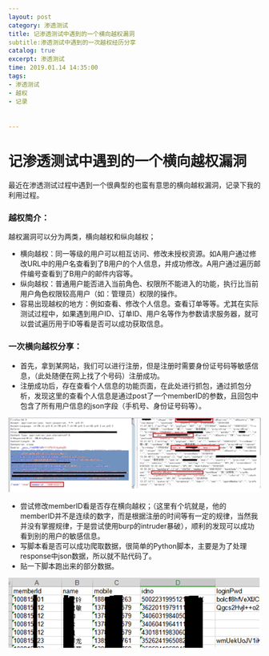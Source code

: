 ```yaml
---
layout: post
category: 渗透测试
title: 记渗透测试中遇到的一个横向越权漏洞
subtitle:渗透测试中遇到的一次越权经历分享
catalog: true
excerpt: 渗透测试
time: 2019.01.14 14:35:00
tags:
- 渗透测试
- 越权
- 记录


---
```




# 记渗透测试中遇到的一个横向越权漏洞

 最近在渗透测试过程中遇到一个很典型的也蛮有意思的横向越权漏洞，记录下我的利用过程。
 
### 越权简介：

越权漏洞可以分为两类，横向越权和纵向越权；
- 横向越权：同一等级的用户可以相互访问、修改未授权资源。如A用户通过修改URL中的用户名查看到了B用户的个人信息，并成功修改。A用户通过遍历邮件编号查看到了B用户的邮件内容等。
- 纵向越权：普通用户能否进入当前角色、权限所不能进入的功能，执行比当前用户角色权限较高用户（如：管理员）权限的操作。
- 容易出现越权的地方：例如查看、修改个人信息。查看订单等等。尤其在实际测试过程中，如果遇到用户ID、订单ID、用户名等作为参数请求服务器，就可以尝试遍历用于ID等看是否可以成功获取信息。

### 一次横向越权分享：
- 首先，拿到某网站，我们可以进行注册，但是注册时需要身份证号码等敏感信息，（此处随便在网上找了个号码）注册成功。
- 注册成功后，存在查看个人信息的功能页面，在此处进行抓包，通过抓包分析，发现这里的查看个人信息是通过post了一个memberID的参数，且回包中包含了所有用户信息的json字段（手机号、身份证号码等）。

![img](/img/in-post/post-yq1.PNG)

- 尝试修改memberID看是否存在横向越权；（这里有个坑就是，他的memberID并不是连续的数字，而是根据注册的时间等有一定的规律，当然我并没有掌握规律，于是尝试使用burp的intruder暴破），顺利的发现可以成功看到别的用户的敏感信息。
- 写脚本看是否可以成功爬取数据，很简单的Python脚本，主要是为了处理response中json数据，所以就不贴代码了。
- 贴一下脚本跑出来的部分数据。

![img](/img/in-post/post-yq2.PNG)



